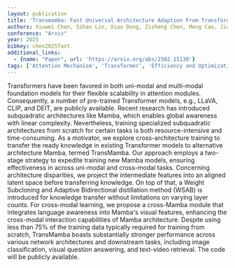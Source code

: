 ```yaml
---
layout: publication
title: 'Transmamba: Fast Universal Architecture Adaption From Transformers To Mamba'
authors: Xiuwei Chen, Sihao Lin, Xiao Dong, Zisheng Chen, Meng Cao, Jianhua Han, Hang Xu, Xiaodan Liang
conference: "Arxiv"
year: 2025
bibkey: chen2025fast
additional_links:
  - {name: "Paper", url: 'https://arxiv.org/abs/2502.15130'}
tags: ['Attention Mechanism', 'Transformer', 'Efficiency and Optimization', 'Distillation', 'Training Techniques', 'Model Architecture', 'Applications', 'Multimodal Models', 'Pretraining Methods']
---
```

Transformers have been favored in both uni-modal and multi-modal foundation
models for their flexible scalability in attention modules. Consequently, a
number of pre-trained Transformer models, e.g., LLaVA, CLIP, and DEIT, are
publicly available. Recent research has introduced subquadratic architectures
like Mamba, which enables global awareness with linear complexity.
Nevertheless, training specialized subquadratic architectures from scratch for
certain tasks is both resource-intensive and time-consuming. As a motivator, we
explore cross-architecture training to transfer the ready knowledge in existing
Transformer models to alternative architecture Mamba, termed TransMamba. Our
approach employs a two-stage strategy to expedite training new Mamba models,
ensuring effectiveness in across uni-modal and cross-modal tasks. Concerning
architecture disparities, we project the intermediate features into an aligned
latent space before transferring knowledge. On top of that, a Weight Subcloning
and Adaptive Bidirectional distillation method (WSAB) is introduced for
knowledge transfer without limitations on varying layer counts. For cross-modal
learning, we propose a cross-Mamba module that integrates language awareness
into Mamba's visual features, enhancing the cross-modal interaction
capabilities of Mamba architecture. Despite using less than 75% of the training
data typically required for training from scratch, TransMamba boasts
substantially stronger performance across various network architectures and
downstream tasks, including image classification, visual question answering,
and text-video retrieval. The code will be publicly available.
